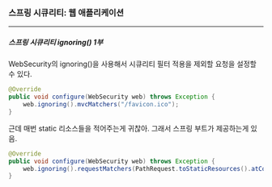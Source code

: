 <h3>스프링 시큐리티: 웹 애플리케이션</h3>
<hr/>
<h5>스프링 시큐리티 ignoring() 1부</h5>

WebSecurity의 ignoring()을 사용해서 시큐리티 필터 적용을 제외할 요청을 설정할 수 있다.

```java
@Override
public void configure(WebSecurity web) throws Exception {
    web.ignoring().mvcMatchers("/favicon.ico");
}
```

근데 매번 static 리소스들을 적어주는게 귀찮아. 그래서 스프링 부트가 제공하는게 있음.

```java
@Override
public void configure(WebSecurity web) throws Exception {
    web.ignoring().requestMatchers(PathRequest.toStaticResources().atCommonLocations());
}
```

